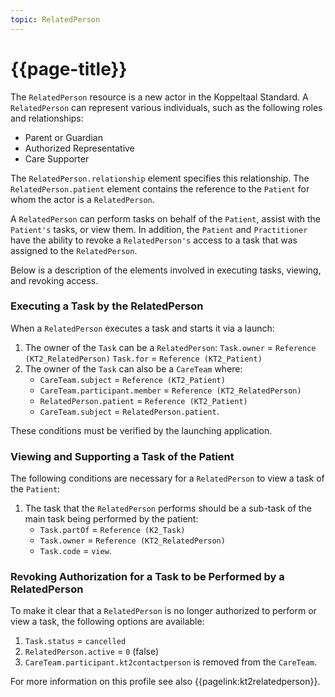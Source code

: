 ```yaml
---
topic: RelatedPerson
---
```


# {{page-title}}

The `RelatedPerson` resource is a new actor in the Koppeltaal Standard. A `RelatedPerson` can represent various individuals, such as the following roles and relationships:

* Parent or Guardian
* Authorized Representative
* Care Supporter

The `RelatedPerson.relationship` element specifies this relationship. The `RelatedPerson.patient` element contains the reference to the `Patient` for whom the actor is a `RelatedPerson`.

A `RelatedPerson` can perform tasks on behalf of the `Patient`, assist with the `Patient's` tasks, or view them. In addition, the `Patient` and `Practitioner` have the ability to revoke a `RelatedPerson's` access to a task that was assigned to the `RelatedPerson`.

Below is a description of the elements involved in executing tasks, viewing, and revoking access.


### Executing a Task by the RelatedPerson

When a `RelatedPerson` executes a task and starts it via a launch:
1. The owner of the `Task` can be a `RelatedPerson`:
`Task.owner` = `Reference (KT2_RelatedPerson)`
`Task.for` = `Reference (KT2_Patient)`
2. The owner of the `Task` can also be a `CareTeam` where:
    - `CareTeam.subject` = `Reference (KT2_Patient)`
    - `CareTeam.participant.member` = `Reference (KT2_RelatedPerson)`
    - `RelatedPerson.patient` = `Reference (KT2_Patient)`
    - `CareTeam.subject` = `RelatedPerson.patient`.

These conditions must be verified by the launching application.

### Viewing and Supporting a Task of the Patient
The following conditions are necessary for a `RelatedPerson` to view a task of the `Patient`:
1. The task that the `RelatedPerson` performs should be a sub-task of the main task being performed by the patient:
    - `Task.partOf` = `Reference (K2_Task)`
    - `Task.owner` = `Reference (KT2_RelatedPerson)`
    - `Task.code` = `view`.

### Revoking Authorization for a Task to be Performed by a RelatedPerson

To make it clear that a `RelatedPerson` is no longer authorized to perform or view a task, the following options are available:
1. `Task.status` = `cancelled`
2. `RelatedPerson.active` = `0` (false)
3. `CareTeam.participant.kt2contactperson` is removed from the `CareTeam`.

For more information on this profile see also {{pagelink:kt2relatedperson}}.
